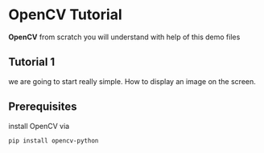 # OpenCV Tutorial

__OpenCV__ from scratch you will understand with help of this demo files

## Tutorial 1

we are going to start really simple. How to display an image on the screen.


## Prerequisites

install OpenCV via

    pip install opencv-python

